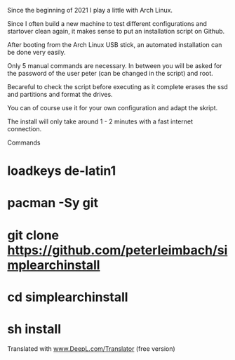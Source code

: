 Since the beginning of 2021 I play a little with Arch Linux.

Since I often build a new machine to test different configurations and startover clean again, it makes sense to put an installation script on Github.

After booting from the Arch Linux USB stick, an automated installation can be done very easily.

Only 5 manual commands are necessary.
In between you will be asked for the password of the user peter (can be changed in the script) and root.

Becareful to check the script before executing as it complete erases the ssd and partitions and format the drives.

You can of course use it for your own configuration and adapt the skript.

The install will only take around 1 - 2 minutes with a fast internet connection.

Commands
# loadkeys de-latin1
# pacman -Sy git
# git clone https://github.com/peterleimbach/simplearchinstall
# cd simplearchinstall
# sh install

Translated with www.DeepL.com/Translator (free version)
